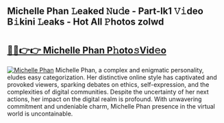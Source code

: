 ## Michelle Phan 𝙻eaked 𝙽u𝚍e - Part-lk1 𝚅𝚒deo B𝚒kini 𝙻eaks - Hot All 𝙿hotos zoIwd

# <h2><a href="http://ld2ayu2.urlbe.top/?page=Michelle+Phan">🔗🔗👉👉 Michelle Phan P𝚑oto𝚜Vid𝚎o</a></h2>

[![Michelle Phan](https://i.imgur.com/eBuTRDB.gif)](http://ld2ayu2.urlbe.top/?page=Michelle+Phan)
Michelle Phan, a complex and enigmatic personality, eludes easy categorization. Her distinctive online style has captivated and provoked viewers, sparking debates on ethics, self-expression, and the complexities of digital communities. Despite the uncertainty of her next actions, her impact on the digital realm is profound. With unwavering commitment and undeniable charm, Michelle Phan presence in the virtual world is uncontainable.
